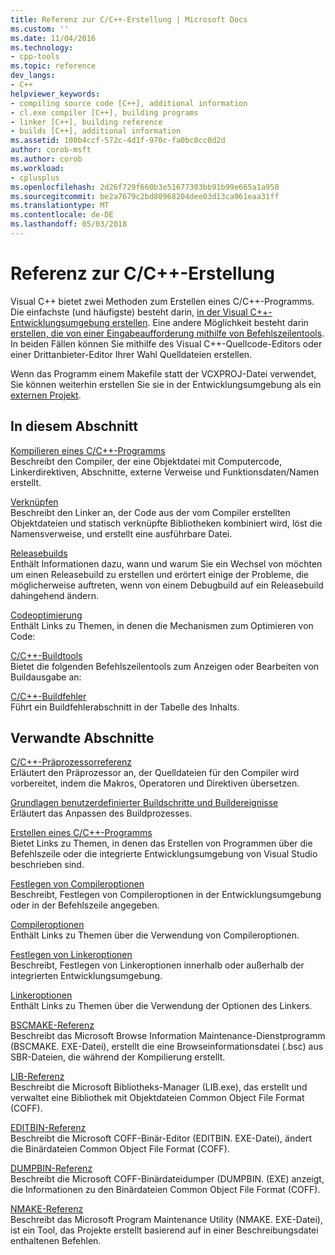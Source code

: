 ```yaml
---
title: Referenz zur C/C++-Erstellung | Microsoft Docs
ms.custom: ''
ms.date: 11/04/2016
ms.technology:
- cpp-tools
ms.topic: reference
dev_langs:
- C++
helpviewer_keywords:
- compiling source code [C++], additional information
- cl.exe compiler [C++], building programs
- linker [C++], building reference
- builds [C++], additional information
ms.assetid: 100b4ccf-572c-4d1f-970c-fa0bc0cc0d2d
author: corob-msft
ms.author: corob
ms.workload:
- cplusplus
ms.openlocfilehash: 2d26f729f660b3e51677303bb91b99e665a1a950
ms.sourcegitcommit: be2a7679c2bd80968204dee03d13ca961eaa31ff
ms.translationtype: MT
ms.contentlocale: de-DE
ms.lasthandoff: 05/03/2018
---
```

# <a name="cc-building-reference"></a>Referenz zur C/C++-Erstellung
Visual C++ bietet zwei Methoden zum Erstellen eines C/C++-Programms. Die einfachste (und häufigste) besteht darin, [in der Visual C++-Entwicklungsumgebung erstellen](../../ide/building-cpp-projects-in-visual-studio.md). Eine andere Möglichkeit besteht darin [erstellen, die von einer Eingabeaufforderung mithilfe von Befehlszeilentools](../../build/building-on-the-command-line.md). In beiden Fällen können Sie mithilfe des Visual C++-Quellcode-Editors oder einer Drittanbieter-Editor Ihrer Wahl Quelldateien erstellen.  
  
 Wenn das Programm einem Makefile statt der VCXPROJ-Datei verwendet, Sie können weiterhin erstellen Sie sie in der Entwicklungsumgebung als ein [externen Projekt](../../ide/building-external-projects.md).  
  
## <a name="in-this-section"></a>In diesem Abschnitt  
 [Kompilieren eines C/C++-Programms](../../build/reference/compiling-a-c-cpp-program.md)  
 Beschreibt den Compiler, der eine Objektdatei mit Computercode, Linkerdirektiven, Abschnitte, externe Verweise und Funktionsdaten/Namen erstellt.  
  
 [Verknüpfen](../../build/reference/linking.md)  
 Beschreibt den Linker an, der Code aus der vom Compiler erstellten Objektdateien und statisch verknüpfte Bibliotheken kombiniert wird, löst die Namensverweise, und erstellt eine ausführbare Datei.  
  
 [Releasebuilds](../../build/reference/release-builds.md)  
 Enthält Informationen dazu, wann und warum Sie ein Wechsel von möchten um einen Releasebuild zu erstellen und erörtert einige der Probleme, die möglicherweise auftreten, wenn von einem Debugbuild auf ein Releasebuild dahingehend ändern.  
  
 [Codeoptimierung](../../build/reference/optimizing-your-code.md)  
 Enthält Links zu Themen, in denen die Mechanismen zum Optimieren von Code:  
  
 [C/C++-Buildtools](../../build/reference/c-cpp-build-tools.md)  
 Bietet die folgenden Befehlszeilentools zum Anzeigen oder Bearbeiten von Buildausgabe an:  
  
 [C/C++-Buildfehler](../../error-messages/compiler-errors-1/c-cpp-build-errors.md)  
 Führt ein Buildfehlerabschnitt in der Tabelle des Inhalts.  
  
## <a name="related-sections"></a>Verwandte Abschnitte  
 [C/C++-Präprozessorreferenz](../../preprocessor/c-cpp-preprocessor-reference.md)  
 Erläutert den Präprozessor an, der Quelldateien für den Compiler wird vorbereitet, indem die Makros, Operatoren und Direktiven übersetzen.  
  
 [Grundlagen benutzerdefinierter Buildschritte und Buildereignisse](../../ide/understanding-custom-build-steps-and-build-events.md)  
 Erläutert das Anpassen des Buildprozesses.  
  
 [Erstellen eines C/C++-Programms](../../build/building-c-cpp-programs.md)  
 Bietet Links zu Themen, in denen das Erstellen von Programmen über die Befehlszeile oder die integrierte Entwicklungsumgebung von Visual Studio beschrieben sind.  
  
 [Festlegen von Compileroptionen](../../build/reference/setting-compiler-options.md)  
 Beschreibt, Festlegen von Compileroptionen in der Entwicklungsumgebung oder in der Befehlszeile angegeben.  
  
 [Compileroptionen](../../build/reference/compiler-options.md)  
 Enthält Links zu Themen über die Verwendung von Compileroptionen.  
  
 [Festlegen von Linkeroptionen](../../build/reference/setting-linker-options.md)  
 Beschreibt, Festlegen von Linkeroptionen innerhalb oder außerhalb der integrierten Entwicklungsumgebung.  
  
 [Linkeroptionen](../../build/reference/linker-options.md)  
 Enthält Links zu Themen über die Verwendung der Optionen des Linkers.  
  
 [BSCMAKE-Referenz](../../build/reference/bscmake-reference.md)  
 Beschreibt das Microsoft Browse Information Maintenance-Dienstprogramm (BSCMAKE. EXE-Datei), erstellt die eine Browseinformationsdatei (.bsc) aus SBR-Dateien, die während der Kompilierung erstellt.  
  
 [LIB-Referenz](../../build/reference/lib-reference.md)  
 Beschreibt die Microsoft Bibliotheks-Manager (LIB.exe), das erstellt und verwaltet eine Bibliothek mit Objektdateien Common Object File Format (COFF).  
  
 [EDITBIN-Referenz](../../build/reference/editbin-reference.md)  
 Beschreibt die Microsoft COFF-Binär-Editor (EDITBIN. EXE-Datei), ändert die Binärdateien Common Object File Format (COFF).  
  
 [DUMPBIN-Referenz](../../build/reference/dumpbin-reference.md)  
 Beschreibt die Microsoft COFF-Binärdateidumper (DUMPBIN. (EXE) anzeigt, die Informationen zu den Binärdateien Common Object File Format (COFF).  
  
 [NMAKE-Referenz](../../build/nmake-reference.md)  
 Beschreibt das Microsoft Program Maintenance Utility (NMAKE. EXE-Datei), ist ein Tool, das Projekte erstellt basierend auf in einer Beschreibungsdatei enthaltenen Befehlen.